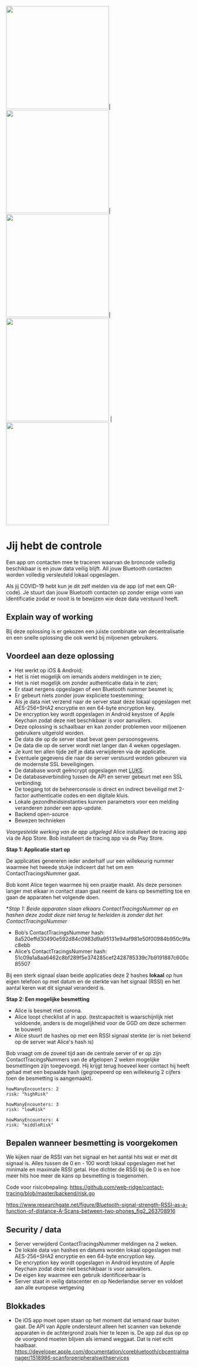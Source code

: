 <img src="https://user-images.githubusercontent.com/6492229/79509074-1ad7d680-803b-11ea-840f-3cc13a7e47e8.jpeg" width="280" />|
<img src="https://user-images.githubusercontent.com/6492229/79509077-1b706d00-803b-11ea-8a50-bbec74eb17de.jpeg" width="280" />|
<img src="https://user-images.githubusercontent.com/6492229/79509080-1c090380-803b-11ea-8f7d-daac75e02459.jpeg" width="280" />|
<img src="https://user-images.githubusercontent.com/6492229/79634325-0f36fd80-816a-11ea-9484-53ce98afbe1c.jpeg" width="280" />
|
<img src="https://user-images.githubusercontent.com/6492229/79634323-0e05d080-816a-11ea-8d88-97b870d25637.jpeg" width="280" />

# Jij hebt de controle

Een app om contacten mee te traceren waarvan de broncode volledig beschikbaar is en jouw data veilig blijft. All jouw Bluetooth contacten worden volledig versleuteld lokaal opgeslagen.

Als jij COVID-19 hebt kun je dit zelf melden via de app (of met een QR-code). Je stuurt dan jouw Bluetooth contacten op zonder enige vorm van identificatie zodat er nooit is te bewijzen wie deze data verstuurd heeft.

## Explain way of working

Bij deze oplossing is er gekozen een juiste combinatie van decentralisatie en een snelle oplossing die ook werkt bij miljoenen gebruikers.

## Voordeel aan deze oplossing

- Het werkt op iOS & Android;
- Het is niet mogelijk om iemands anders meldingen in te zien;
- Het is niet mogelijk om zonder authenticatie data in te zien;
- Er staat nergens opgeslagen of een Bluetooth nummer besmet is;
- Er gebeurt niets zonder jouw expliciete toestemming;
- Als je data niet verzend naar de server staat deze lokaal opgeslagen met AES-256+SHA2 encryptie en een 64-byte encryption key.
- De encryption key wordt opgeslagen in Android keystore of Apple Keychain zodat deze niet beschikbaar is voor aanvallers.
- Deze oplossing is schaalbaar en kan zonder problemen voor miljoenen gebruikers uitgerold worden.
- De data die op de server staat bevat geen persoonsgevens.
- De data die op de server wordt niet langer dan 4 weken opgeslagen.
- Je kunt ten allen tijde zelf je data verwijderen via de applicatie.
- Eventuele gegevens die naar de server verstuurd worden gebeuren via de modernste SSL beveiligingen.
- De database wordt geëncrypt opgeslagen met <a href="https://en.wikipedia.org/wiki/Linux_Unified_Key_Setup">LUKS</a>.
- De databaseverbinding tussen de API en server gebeurt met een SSL verbinding.
- De toegang tot de beheerconsole is direct en indirect beveiligd met 2-factor authenticatie codes en een digitale kluis.
- Lokale gezondheidsinstanties kunnen parameters voor een melding veranderen zonder een app-update.
- Backend open-source
- Bewezen technieken

_Voorgestelde werking van de app uitgelegd_
Alice installeert de tracing app via de App Store.
Bob installeert de tracing app via de Play Store.

**Stap 1: Applicatie start op**

De applicaties genereren ieder anderhalf uur een willekeurig nummer waarmee het tweede stukje indiceert dat het om een ContactTracingsNummer gaat.

Bob komt Alice tegen waarmee hij een praatje maakt. Als deze personen langer met elkaar in contact staan gaat neemt de kans op besmetting toe en gaan de apparaten het volgende doen.

\*_Stap 1: Beide apparaten slaan elkaars ContactTracingsNummer op en hashen deze zodat deze niet terug te herleiden is zonder dat het ContactTracingsNummer_

- Bob’s ContactTracingsNummer hash: 8a520effd30490e592d84c0983d9a95131e94af981e50f00984b950c9fac8ebb
- Alice’s ContactTracingsNummer hash: 51c09a1a8aa6462c8bf289f5e374285cef2428785339c7b9191887c600c85507

Bij een sterk signaal slaan beide applicaties deze 2 hashes **lokaal** op hun eigen telefoon op met datum en de sterkte van het signaal (RSSI) en het aantal keren wat dit signaal veranderd is.

**Stap 2: Een mogelijke besmetting**

- Alice is besmet met corona.
- Alice loopt checklist af in app. (testcapaciteit is waarschijnlijk niet voldoende, anders is de mogelijkheid voor de GGD om deze schermen te bouwen)
- Alice stuurt de hashes op met een RSSI signaal sterkte (er is niet bekend op de server wat Alice's hash is)

Bob vraagt om de zoveel tijd aan de centrale server of er op zijn ContactTracingsNummers van de afgelopen 2 weken mogelijke besmettingen zijn toegevoegd.
Hij krijgt terug hoeveel keer contact hij heeft gehad met een bepaalde hash (gegroepeerd op een willekeurig 2 cijfers toen de besmetting is aangemaakt).

```
howManyEncounters: 2
risk: "highRisk"

howManyEncounters: 3
risk: "lowRisk"

howManyEncounters: 4
risk: "middleRisk"
```

## Bepalen wanneer besmetting is voorgekomen

We kijken naar de RSSI van het signaal en het aantal hits wat er met dit signaal is. Alles tussen de 0 en - 100 wordt lokaal opgeslagen met het minimale en maximale RSSI getal. Hoe dichter de RSSI bij de 0 is en hoe meer hits hoe meer de kans op besmetting is toegenomen.

Code voor risicobepaling: https://github.com/web-ridge/contact-tracing/blob/master/backend/risk.go

https://www.researchgate.net/figure/Bluetooth-signal-strength-RSSI-as-a-function-of-distance-A-Scans-between-two-phones_fig2_263708916

## Security / data

- Server verwijderd ContactTracingsNummer meldingen na 2 weken.
- De lokale data van hashes en datums worden lokaal opgeslagen met AES-256+SHA2 encryptie en een 64-byte encryption key.
- De encryption key wordt opgeslagen in Android keystore of Apple Keychain zodat deze niet beschikbaar is voor aanvallers.
- De eigen key waarmee een gebruik identificeerbaar is
- Server staat in veilig datacenter en op Nederlandse server en voldoet aan alle europese wetgeving

## Blokkades

- De iOS app moet open staan op het moment dat iemand naar buiten gaat. De API van Apple ondersteunt alleen het scannen van bekende apparaten in de achtergrond zoals hier te lezen is. De app zal dus op op de voorgrond moeten blijven als iemand weggaat. Dat is niet echt haalbaar.
  https://developer.apple.com/documentation/corebluetooth/cbcentralmanager/1518986-scanforperipheralswithservices
